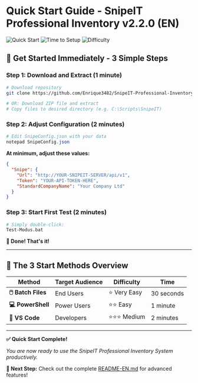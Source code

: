 # Quick Start Guide - SnipeIT Professional Inventory v2.2.0 (EN)

![Quick Start](https://img.shields.io/badge/Quick%20Start-v2.2.0-brightgreen.svg)
![Time to Setup](https://img.shields.io/badge/Setup%20Time-5%20minutes-blue.svg)
![Difficulty](https://img.shields.io/badge/Difficulty-Beginner-green.svg)

## 🚀 Get Started Immediately - 3 Simple Steps

### Step 1: Download and Extract (1 minute)
```bash
# Download repository
git clone https://github.com/Enrique3482/SnipeIT-Professional-Inventory.git

# OR: Download ZIP file and extract
# Copy files to desired directory (e.g. C:\Scripts\SnipeIT)
```

### Step 2: Adjust Configuration (2 minutes)
```powershell
# Edit SnipeConfig.json with your data
notepad SnipeConfig.json
```

**At minimum, adjust these values:**
```json
{
  "Snipe": {
    "Url": "http://YOUR-SNIPEIT-SERVER/api/v1",
    "Token": "YOUR-API-TOKEN-HERE",
    "StandardCompanyName": "Your Company Ltd"
  }
}
```

### Step 3: Start First Test (2 minutes)
```bash
# Simply double-click:
Test-Modus.bat
```

**🎉 Done! That's it!**

---

## 🎯 The 3 Start Methods Overview

| Method | Target Audience | Difficulty | Time |
|--------|----------------|------------|------|
| **🖱️ Batch Files** | End Users | ⭐ Very Easy | 30 seconds |
| **💻 PowerShell** | Power Users | ⭐⭐ Easy | 1 minute |
| **🔧 VS Code** | Developers | ⭐⭐⭐ Medium | 2 minutes |

---

**✅ Quick Start Complete!**

*You are now ready to use the SnipeIT Professional Inventory System productively.*

**🎯 Next Step:** Check out the complete [README-EN.md](README-EN.md) for advanced features!